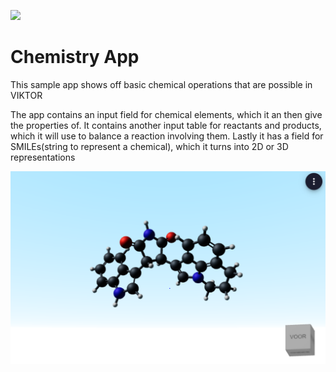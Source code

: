 ![](https://img.shields.io/badge/SDK-v12.10.0)

# Chemistry App
This sample app shows off basic chemical operations that are possible in VIKTOR 

The app contains an input field for chemical elements, which it an then give the properties of.
It contains another input table for reactants and products, which it will use to balance a reaction involving them.
Lastly it has a field for SMILEs(string to represent a chemical), which it turns into 2D or 3D representations


![](manifest/3D_molecule.png)
